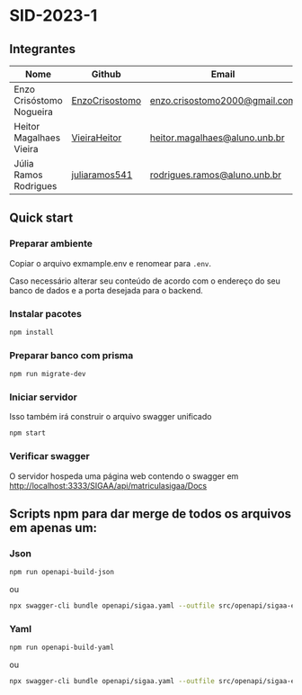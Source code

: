 # SID-2023-1

## Integrantes

| Nome                         | Github                                                | Email                         |
| ---------------------------- | ----------------------------------------------------- | ----------------------------- |
| Enzo Crisóstomo Nogueira     | [EnzoCrisostomo](https://github.com/EnzoCrisostomo)   | enzo.crisostomo2000@gmail.com |
| Heitor Magalhaes Vieira  | [VieiraHeitor](https://github.com/VieiraHeitor) | heitor.magalhaes@aluno.unb.br   |
| Júlia Ramos Rodrigues | [juliaramos541](https://github.com/juliaramos541)     | rodrigues.ramos@aluno.unb.br |

## Quick start
### Preparar ambiente
Copiar o arquivo exmample.env e renomear para ```.env```. 

Caso necessário alterar seu conteúdo de acordo com o endereço do seu banco de dados e a porta desejada para o backend.

### Instalar pacotes
```bash
npm install
```
### Preparar banco com prisma
```bash
npm run migrate-dev
```

### Iniciar servidor
Isso também irá construir o arquivo swagger unificado
```bash
npm start
```

### Verificar swagger
O servidor hospeda uma página web contendo o swagger em [http://localhost:3333/SIGAA/api/matriculasigaa/Docs](http://localhost:3333/SIGAA/api/matriculasigaa/Docs)


## Scripts npm para dar merge de todos os arquivos em apenas um:
### Json
```bash
npm run openapi-build-json
```
ou
```bash
npx swagger-cli bundle openapi/sigaa.yaml --outfile src/openapi/sigaa-enzo-julia-heitor-2023.1.json --type json
```
### Yaml
```bash
npm run openapi-build-yaml
```
ou
```bash
npx swagger-cli bundle openapi/sigaa.yaml --outfile src/openapi/sigaa-enzo-julia-heitor-2023.1.yaml --type yaml
```